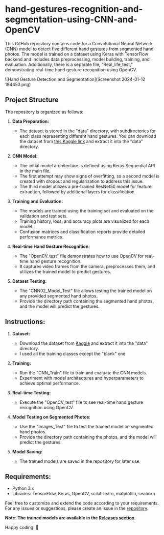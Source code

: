 # hand-gestures-recognition-and-segmentation-using-CNN-and-OpenCV

This GitHub repository contains code for a Convolutional Neural Network (CNN) model to detect five different hand gestures from segmented hand photos. The model is trained on a dataset using Keras with TensorFlow backend and includes data preprocessing, model building, training, and evaluation. Additionally, there is a separate file, "Real_life_test," demonstrating real-time hand gesture recognition using OpenCV.

![Hand Gesture Detection and Segmentation](Screenshot 2024-01-12 184453.png)

## Project Structure

The repository is organized as follows:

1. **Data Preparation:**
   - The dataset is stored in the "data" directory, with subdirectories for each class representing different hand gestures. You can download the dataset from [this Kaggle link](https://www.kaggle.com/datasets/sarjit07/hand-gesture-recog-dataset/data) and extract it into the "data" directory.

2. **CNN Model:**
   - The initial model architecture is defined using Keras Sequential API in the main file.
   - The first attempt may show signs of overfitting, so a second model is created with dropout and regularization to address this issue.
   - The third model utilizes a pre-trained ResNet50 model for feature extraction, followed by additional layers for classification.

3. **Training and Evaluation:**
   - The models are trained using the training set and evaluated on the validation and test sets.
   - Training history, loss, and accuracy plots are visualized for each model.
   - Confusion matrices and classification reports provide detailed performance metrics.

4. **Real-time Hand Gesture Recognition:**
   - The "OpenCV_test" file demonstrates how to use OpenCV for real-time hand gesture recognition.
   - It captures video frames from the camera, preprocesses them, and utilizes the trained model to predict gestures.

5. **Dataset Testing:**
   - The "CNN02_Model_Test" file allows testing the trained model on any provided segmented hand photos.
   - Provide the directory path containing the segmented hand photos, and the model will predict the gestures.

## Instructions:

1. **Dataset:**
   - Download the dataset from [Kaggle](https://www.kaggle.com/datasets/sarjit07/hand-gesture-recog-dataset/data) and extract it into the "data" directory.
   - I used all the training classes except the "blank" one

2. **Training:**
   - Run the "CNN_Train" file to train and evaluate the CNN models.
   - Experiment with model architectures and hyperparameters to achieve optimal performance.

3. **Real-time Testing:**
   - Execute the "OpenCV_test" file to see real-time hand gesture recognition using OpenCV.

4. **Model Testing on Segmented Photos:**
   - Use the "Images_Test" file to test the trained model on segmented hand photos.
   - Provide the directory path containing the photos, and the model will predict the gestures.

5. **Model Saving:**
   - The trained models are saved in the repository for later use.

## Requirements:

- Python 3.x
- Libraries: TensorFlow, Keras, OpenCV, scikit-learn, matplotlib, seaborn

Feel free to customize and extend the code according to your requirements. For any issues or suggestions, please create an issue in the [repository](https://github.com/Sousannah/hand-gestures-recognition-and-segmentation-using-CNN-and-OpenCV).

**Note: The trained models are available in the [Releases section](https://github.com/Sousannah/hand-gestures-recognition-and-segmentation-using-CNN-and-OpenCV/releases).**

Happy coding! 🚀
